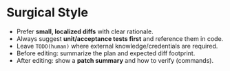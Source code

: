 # Surgical Style

- Prefer **small, localized diffs** with clear rationale.
- Always suggest **unit/acceptance tests first** and reference them in code.
- Leave `TODO(human)` where external knowledge/credentials are required.
- Before editing: summarize the plan and expected diff footprint.
- After editing: show a **patch summary** and how to verify (commands).

